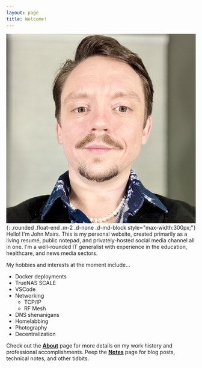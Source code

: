 ```yaml
---
layout: page
title: Welcome!
---
```

![Winter 2024 headshot of John Mairs, a white male in his early 30s](/assets/images/JM-av-2025-sm.jpeg){: .rounded .float-end .m-2 .d-none .d-md-block style="max-width:300px;"}
Hello! I'm John Mairs. This is my personal website, created primarily as a living resumé, public notepad, and privately-hosted social media channel all in one. I'm a well-rounded IT generalist with experience in the education, healthcare, and news media sectors.

My hobbies and interests at the moment include...
- Docker deployments
- TrueNAS SCALE
- VSCode
- Networking
    - TCP/IP
    - RF Mesh
- DNS shenanigans
- Homelabbing
- Photography
- Decentralization

Check out the [__About__](/about) page for more details on my work history and professional accomplishments. Peep the [__Notes__](/notes) page for blog posts, technical notes, and other tidbits.